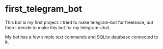 # first_telegram_bot

This bot is my first project. I tried to make telegram-bot for freelance, but then I decide to make this bot for my telegram-chat.

My bot has a few simple text commands and SQLite database connected to it.
